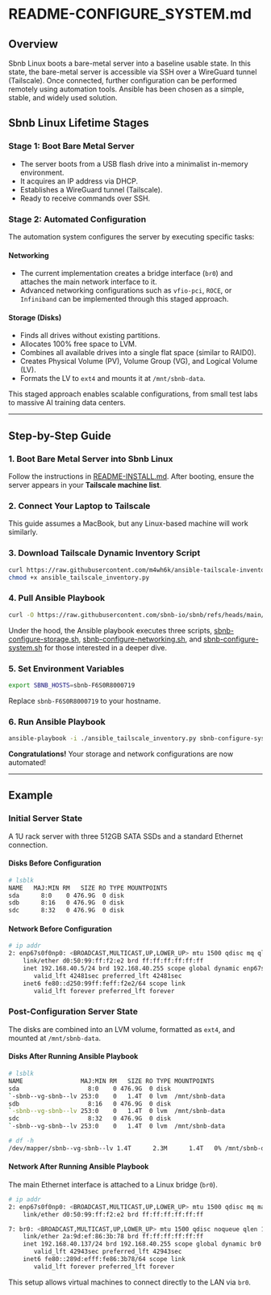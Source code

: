 # README-CONFIGURE_SYSTEM.md

## Overview

Sbnb Linux boots a bare-metal server into a baseline usable state. In this state, the bare-metal server is accessible via SSH over a WireGuard tunnel (Tailscale). Once connected, further configuration can be performed remotely using automation tools. Ansible has been chosen as a simple, stable, and widely used solution.

## Sbnb Linux Lifetime Stages

### **Stage 1:** Boot Bare Metal Server
- The server boots from a USB flash drive into a minimalist in-memory environment.
- It acquires an IP address via DHCP.
- Establishes a WireGuard tunnel (Tailscale).
- Ready to receive commands over SSH.

### **Stage 2:** Automated Configuration
The automation system configures the server by executing specific tasks:

#### **Networking**
- The current implementation creates a bridge interface (`br0`) and attaches the main network interface to it.
- Advanced networking configurations such as `vfio-pci`, `ROCE`, or `Infiniband` can be implemented through this staged approach.

#### **Storage (Disks)**
- Finds all drives without existing partitions.
- Allocates 100% free space to LVM.
- Combines all available drives into a single flat space (similar to RAID0).
- Creates Physical Volume (PV), Volume Group (VG), and Logical Volume (LV).
- Formats the LV to `ext4` and mounts it at `/mnt/sbnb-data`.

This staged approach enables scalable configurations, from small test labs to massive AI training data centers.

---

## Step-by-Step Guide

### **1. Boot Bare Metal Server into Sbnb Linux**
Follow the instructions in [README-INSTALL.md](README-INSTALL.md). After booting, ensure the server appears in your **Tailscale machine list**.

### **2. Connect Your Laptop to Tailscale**
This guide assumes a MacBook, but any Linux-based machine will work similarly.

### **3. Download Tailscale Dynamic Inventory Script**
```sh
curl https://raw.githubusercontent.com/m4wh6k/ansible-tailscale-inventory/refs/heads/main/ansible_tailscale_inventory.py -O
chmod +x ansible_tailscale_inventory.py
```

### **4. Pull Ansible Playbook**
```sh
curl -O https://raw.githubusercontent.com/sbnb-io/sbnb/refs/heads/main/automation/sbnb-configure-system.yaml
```

Under the hood, the Ansible playbook executes three scripts, [sbnb-configure-storage.sh](https://github.com/sbnb-io/sbnb/blob/main/scripts/sbnb-configure-storage.sh), [sbnb-configure-networking.sh](https://github.com/sbnb-io/sbnb/blob/main/scripts/sbnb-configure-networking.sh), and [sbnb-configure-system.sh](https://github.com/sbnb-io/sbnb/blob/main/scripts/sbnb-configure-system.sh) for those interested in a deeper dive.

### **5. Set Environment Variables**
```sh
export SBNB_HOSTS=sbnb-F6S0R8000719
```
Replace `sbnb-F6S0R8000719` to your hostname.

### **6. Run Ansible Playbook**
```sh
ansible-playbook -i ./ansible_tailscale_inventory.py sbnb-configure-system.yaml
```

**Congratulations!** Your storage and network configurations are now automated!

---

## Example

### **Initial Server State**
A 1U rack server with three 512GB SATA SSDs and a standard Ethernet connection.

#### **Disks Before Configuration**
```sh
# lsblk
NAME   MAJ:MIN RM   SIZE RO TYPE MOUNTPOINTS
sda      8:0    0 476.9G  0 disk
sdb      8:16   0 476.9G  0 disk
sdc      8:32   0 476.9G  0 disk
```

#### **Network Before Configuration**
```sh
# ip addr
2: enp67s0f0np0: <BROADCAST,MULTICAST,UP,LOWER_UP> mtu 1500 qdisc mq qlen 1000
    link/ether d0:50:99:ff:f2:e2 brd ff:ff:ff:ff:ff:ff
    inet 192.168.40.5/24 brd 192.168.40.255 scope global dynamic enp67s0f0np0
       valid_lft 42481sec preferred_lft 42481sec
    inet6 fe80::d250:99ff:feff:f2e2/64 scope link
       valid_lft forever preferred_lft forever
```

### **Post-Configuration Server State**
The disks are combined into an LVM volume, formatted as `ext4`, and mounted at `/mnt/sbnb-data`.

#### **Disks After Running Ansible Playbook**
```sh
# lsblk
NAME                MAJ:MIN RM   SIZE RO TYPE MOUNTPOINTS
sda                   8:0    0 476.9G  0 disk
`-sbnb--vg-sbnb--lv 253:0    0   1.4T  0 lvm  /mnt/sbnb-data
sdb                   8:16   0 476.9G  0 disk
`-sbnb--vg-sbnb--lv 253:0    0   1.4T  0 lvm  /mnt/sbnb-data
sdc                   8:32   0 476.9G  0 disk
`-sbnb--vg-sbnb--lv 253:0    0   1.4T  0 lvm  /mnt/sbnb-data

# df -h
/dev/mapper/sbnb--vg-sbnb--lv 1.4T      2.3M      1.4T   0% /mnt/sbnb-data
```

#### **Network After Running Ansible Playbook**
The main Ethernet interface is attached to a Linux bridge (`br0`).
```sh
# ip addr
2: enp67s0f0np0: <BROADCAST,MULTICAST,UP,LOWER_UP> mtu 1500 qdisc mq master br0 qlen 1000
    link/ether d0:50:99:ff:f2:e2 brd ff:ff:ff:ff:ff:ff

7: br0: <BROADCAST,MULTICAST,UP,LOWER_UP> mtu 1500 qdisc noqueue qlen 1000
    link/ether 2a:9d:ef:86:3b:78 brd ff:ff:ff:ff:ff:ff
    inet 192.168.40.137/24 brd 192.168.40.255 scope global dynamic br0
       valid_lft 42943sec preferred_lft 42943sec
    inet6 fe80::289d:efff:fe86:3b78/64 scope link
       valid_lft forever preferred_lft forever
```

This setup allows virtual machines to connect directly to the LAN via `br0`.

